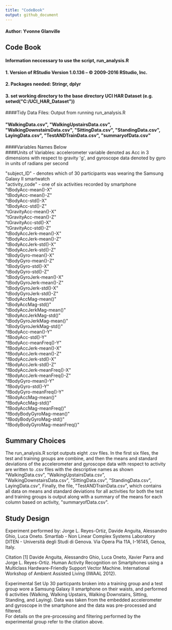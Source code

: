 ```yaml
---
title: "CodeBook"
output: github_document
---
```

#### Author: Yvonne Glanville

##  Code Book

#### Information neccessary to use the script, run_analysis.R
#### 1. Version of RStudio Version 1.0.136 – © 2009-2016 RStudio, Inc.
#### 2. Packages needed: Stringr, dplyr
#### 3. set working directory to the base directory UCI HAR Dataset (e.g. setwd("C:/UCI_HAR_Dataset"))

####Tidy Data Files: Output from running run_analysis.R 
####  "WalkingData.csv", "WalkingUpstairsData.csv", "WalkingDownstairsData.csv", "SittingData.csv", "StandingData.csv", LayingData.csv", "TestANDTrainData.csv", "summaryofData.csv"

####Variables Names Below   
####Units of Variables: accelerometer variable denoted as Acc in 3 dimensions with respect to gravity 'g', and gyroscope data denoted by gyro in units of radians per second


"subject_ID"  - denotes which of 30 participants was wearing the Samsung Galaxy II smartwatch                 
"activity_code" - one of six activities recorded by smartphone              
"tBodyAcc-mean()-X"          
"tBodyAcc-mean()-Z"           
"tBodyAcc-std()-X"            
"tBodyAcc-std()-Z"           
"tGravityAcc-mean()-X"        
"tGravityAcc-mean()-Z"        
"tGravityAcc-std()-X"        
"tGravityAcc-std()-Z"         
"tBodyAccJerk-mean()-X"       
"tBodyAccJerk-mean()-Z"      
"tBodyAccJerk-std()-X"        
"tBodyAccJerk-std()-Z"        
"tBodyGyro-mean()-X"         
"tBodyGyro-mean()-Z"          
"tBodyGyro-std()-X"           
"tBodyGyro-std()-Z"          
"tBodyGyroJerk-mean()-X"      
"tBodyGyroJerk-mean()-Z"      
"tBodyGyroJerk-std()-X"      
"tBodyGyroJerk-std()-Z"       
"tBodyAccMag-mean()"          
"tBodyAccMag-std()"          
"tBodyAccJerkMag-mean()"      
"tBodyAccJerkMag-std()"       
"tBodyGyroJerkMag-mean()"    
"tBodyGyroJerkMag-std()"      
"fBodyAcc-mean()-Y"           
"fBodyAcc-std()-Y"           
"fBodyAcc-meanFreq()-Y"       
"fBodyAccJerk-mean()-X"       
"fBodyAccJerk-mean()-Z"      
"fBodyAccJerk-std()-X"        
"fBodyAccJerk-std()-Z"        
"fBodyAccJerk-meanFreq()-X"  
"fBodyAccJerk-meanFreq()-Z"   
"fBodyGyro-mean()-Y"          
"fBodyGyro-std()-Y"          
"fBodyGyro-meanFreq()-Y"      
"fBodyAccMag-mean()"          
"fBodyAccMag-std()"          
"fBodyAccMag-meanFreq()"      
"fBodyBodyGyroMag-mean()"     
"fBodyBodyGyroMag-std()"     
"fBodyBodyGyroMag-meanFreq()"

##  Summary Choices
The run_analysis.R script outputs eight .csv files.  In the first six files, the test and training groups are combine, and then the means and standard deviations of the accelerometer and gyroscope data with respect to activity are written to .csv files with the descriptive names as shown "WalkingData.csv", "WalkingUpstairsData.csv", "WalkingDownstairsData.csv", "SittingData.csv", "StandingData.csv", LayingData.csv", 
Finally, the file, "TestANDTrainData.csv", which contains all data on means and standard deviations for all activities for both the test and training groups is output along with a summary of the means for each column based on activity, "summaryofData.csv".

## Study Design

Experiment performed by: Jorge L. Reyes-Ortiz, Davide Anguita, Alessandro Ghio, Luca Oneto.
Smartlab - Non Linear Complex Systems Laboratory
DITEN - Università degli Studi di Genova.
Via Opera Pia 11A, I-16145, Genoa, Italy.

Citation
[1] Davide Anguita, Alessandro Ghio, Luca Oneto, Xavier Parra and Jorge L. Reyes-Ortiz. 
Human Activity Recognition on Smartphones using a Multiclass Hardware-Friendly Support 
Vector Machine. International Workshop of Ambient Assisted Living (IWAAL 2012). 

Experimental Set Up
30 particpants broken into a training group and a test group wore a Samsung Galaxy II 
smartphone on their waists, and performed 6 activities (Walking, Walking Upstairs, 
Walking Downstairs, Sitting, Standing, and Laying). Data was taken from the embedded 
accelerometer and gyroscope in the smartphone and the data was pre-processed and filtered.  
For details on the pre-processing and filtering performed by the experimental group
refer to the citation above. 

